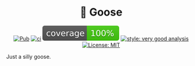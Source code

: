 <h1 align="center">🪿 Goose</h1>

<p align="center">
<a href="https://pub.dev/packages/goose"><img src="https://img.shields.io/pub/v/goose.svg" alt="Pub"></a>
<a href="https://github.com//wolfenrain/goose/actions"><img src="https://github.com/wolfenrain/goose/actions/workflows/main.yaml/badge.svg" alt="ci"></a>
<a href="https://github.com//wolfenrain/goose/actions"><img src="https://raw.githubusercontent.com/wolfenrain/goose/main/coverage_badge.svg" alt="coverage"></a>
<a href="https://pub.dev/packages/very_good_analysis"><img src="https://img.shields.io/badge/style-very_good_analysis-B22C89.svg" alt="style: very good analysis"></a>
<a href="https://opensource.org/licenses/MIT"><img src="https://img.shields.io/badge/license-MIT-purple.svg" alt="License: MIT"></a>
</p>

Just a silly goose.